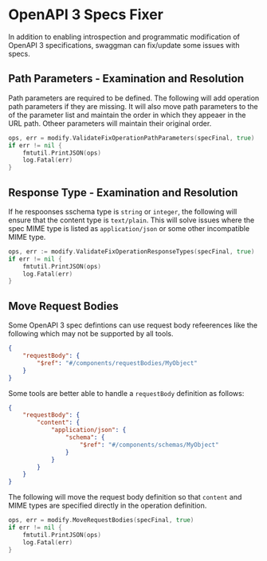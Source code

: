 # OpenAPI 3 Specs Fixer

In addition to enabling introspection and programmatic modification of
OpenAPI 3 specifications, swaggman can fix/update some issues with
specs.

## Path Parameters - Examination and Resolution

Path parameters are required to be defined. The following will add operation
path parameters if they are missing. It will also move path parameters to
the of the parameter list and maintain the order in which they appeaer in
the URL path. Otheer parameters will maintain their original order.

```go
ops, err = modify.ValidateFixOperationPathParameters(specFinal, true)
if err != nil {
    fmtutil.PrintJSON(ops)
    log.Fatal(err)
}
```

## Response Type - Examination and Resolution

If he respoonses sschema type is `string` or `integer`, the following will
ensure that the content type is `text/plain`. This will solve issues where
the spec MIME type is listed as `application/json` or some other incompatible
MIME type.

```go
ops, err := modify.ValidateFixOperationResponseTypes(specFinal, true)
if err != nil {
    fmtutil.PrintJSON(ops)
    log.Fatal(err)
}
```

## Move Request Bodies

Some OpenAPI 3 spec defintions can use request body refeerences like the following
which may not be supported by all tools.

```json
{
    "requestBody": {
        "$ref": "#/components/requestBodies/MyObject"
    }
}
```

Some tools are better able to handle a `requestBody` definition
as follows:

```json
{
    "requestBody": {
        "content": {
            "application/json": {
                "schema": {
                    "$ref": "#/components/schemas/MyObject"
                }
            }
        }
    }
}
```

The following will move the request body definition so that `content`
and MIME types are specified directly in the operation definition.

```go
ops, err = modify.MoveRequestBodies(specFinal, true)
if err != nil {
    fmtutil.PrintJSON(ops)
    log.Fatal(err)
}
```